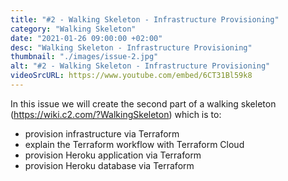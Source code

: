 ```yaml
---
title: "#2 - Walking Skeleton - Infrastructure Provisioning"
category: "Walking Skeleton"
date: "2021-01-26 09:00:00 +02:00"
desc: "Walking Skeleton - Infrastructure Provisioning"
thumbnail: "./images/issue-2.jpg"
alt: "#2 - Walking Skeleton - Infrastructure Provisioning"
videoSrcURL: https://www.youtube.com/embed/6CT31Bl59k8
---
```


In this issue we will create the second part of a walking skeleton (https://wiki.c2.com/?WalkingSkeleton) which is to:

* provision infrastructure via Terraform
* explain the Terraform workflow with Terraform Cloud
* provision Heroku application via Terraform
* provision Heroku database via Terraform